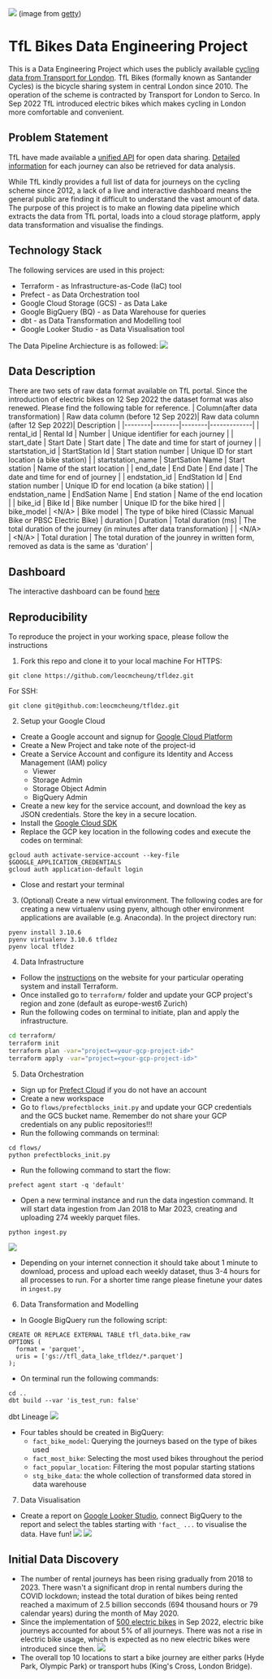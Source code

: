 ![](images/tflbikes.jpg)
(image from [getty](https://www.gettyimages.co.uk/detail/news-photo/santander-cycles-are-parked-in-their-docking-station-in-news-photo/478094148))

# TfL Bikes Data Engineering Project
This is a Data Engineering Project which uses the publicly available [cycling data from Transport for London](https://cycling.data.tfl.gov.uk/).
TfL Bikes (formally known as Santander Cycles) is the bicycle sharing system in central London since 2010. The operation of the scheme is contracted by Transport for London to Serco. In Sep 2022 TfL introduced electric bikes which makes cycling in London more comfortable and convenient.


## Problem Statement
TfL have made available a [unified API](https://tfl.gov.uk/info-for/open-data-users/unified-api) for open data sharing. [Detailed information]((https://cycling.data.tfl.gov.uk/)) for each journey can also be retrieved for data analysis.

While TfL kindly provides a full list of data for journeys on the cycling scheme since 2012, a lack of a live and interactive dashboard means the general public are finding it difficult to understand the vast amount of data.
The purpose of this project is to make an flowing data pipeline which extracts the data from TfL portal, loads into a cloud storage platform, apply data transformation and visualise the findings.

## Technology Stack
The following services are used in this project:
- Terraform - as Infrastructure-as-Code (IaC) tool
- Prefect - as Data Orchestration tool
- Google Cloud Storage (GCS) - as Data Lake
- Google BigQuery (BQ) - as Data Warehouse for queries
- dbt - as Data Transformation and Modelling tool
- Google Looker Studio - as Data Visualisation tool

The Data Pipeline Archiecture is as followed:
![](images/arch.png)

## Data Description
There are two sets of raw data format available on TfL portal. Since the introduction of electric bikes on 12 Sep 2022 the dataset format was also renewed. Please find the following table for reference.
| Column(after data transformation) | Raw data column (before 12 Sep 2022)| Raw data column (after 12 Sep 2022)| Description |
|--------|--------|--------|-------------|
| rental_id | Rental Id | Number | Unique identifier for each journey |
| start_date | Start Date | Start date | The date and time for start of journey |
| startstation_id | StartStation Id | Start station number | Unique ID for start location (a bike station) |
| startstation_name | StartSation Name | Start station | Name of the start location |
| end_date | End Date | End date | The date and time for end of journey |
| endstation_id | EndStation Id | End station number | Unique ID for end location (a bike station) |
| endstation_name | EndSation Name | End station | Name of the end location |
| bike_id | Bike Id | Bike number | Unique ID for the bike hired |
| bike_model | <N/A> | Bike model | The type of bike hired (Classic Manual Bike or PBSC Electric Bike)
| duration | Duration | Total duration (ms) | The total duration of the journey (in minutes after data transformation) |
| <N/A> | <N/A> | Total duration | The total duration of the jounrey in written form, removed as data is the same as 'duration' |

## Dashboard
The interactive dashboard can be found [here](https://lookerstudio.google.com/u/0/reporting/aa0e9e98-d067-4763-b156-26f495f00bd7)

## Reproducibility
To reproduce the project in your working space, please follow the instructions
1. Fork this repo and clone it to your local machine
For HTTPS:
```
git clone https://github.com/leocmcheung/tfldez.git
```
For SSH:
```
git clone git@github.com:leocmcheung/tfldez.git
```

2. Setup your Google Cloud
- Create a Google account and signup for [Google Cloud Platform](https://console.cloud.google.com/)
- Create a New Project and take note of the project-id
- Create a Service Account and configure its Identity and Access Management (IAM) policy
  - Viewer
  - Storage Admin
  - Storage Object Admin
  - BigQuery Admin
- Create a new key for the service account, and download the key as JSON credentials. Store the key in a secure location.
- Install the [Google Cloud SDK](https://cloud.google.com/sdk/docs/install-sdk)
- Replace the GCP key location in the following codes and execute the codes on terminal:
```export GOOGLE_APPLICATION_CREDENTIALS=<path_to_your_credentials>.json
gcloud auth activate-service-account --key-file $GOOGLE_APPLICATION_CREDENTIALS
gcloud auth application-default login
```
- Close and restart your terminal

3. (Optional) Create a new virtual environment. The following codes are for creating a new virtualenv using pyenv, although other environment applications are available (e.g. Anaconda). In the project directory run:
```
pyenv install 3.10.6
pyenv virtualenv 3.10.6 tfldez
pyenv local tfldez
```

4. Data Infrastructure
- Follow the [instructions](https://developer.hashicorp.com/terraform/downloads) on the website for your particular operating system and install Terraform.
- Once installed go to `terraform/` folder and update your GCP project's region and zone (default as europe-west6 Zurich)
- Run the following codes on terminal to initiate, plan and apply the infrastructure.
```bash
cd terraform/
terraform init
terraform plan -var="project=<your-gcp-project-id>"
terraform apply -var="project=<your-gcp-project-id>"
```

5. Data Orchestration
- Sign up for [Prefect Cloud](https://app.prefect.cloud/auth/login) if you do not have an account
- Create a new workspace
- Go to `flows/prefectblocks_init.py` and update your GCP credentials and the GCS bucket name. Remember do not share your GCP credentials on any public repositories!!!
- Run the following commands on terminal:
```
cd flows/
python prefectblocks_init.py
```
- Run the following command to start the flow:
```
prefect agent start -q 'default'
```
- Open a new terminal instance and run the data ingestion command. It will start data ingestion from Jan 2018 to Mar 2023, creating and uploading 274 weekly parquet files.
```
python ingest.py
```
![](images/ingest.png)
- Depending on your internet connection it should take about 1 minute to download, process and upload each weekly dataset, thus 3-4 hours for all processes to run. For a shorter time range please finetune your dates in `ingest.py`

6. Data Transformation and Modelling
- In Google BigQuery run the following script:
```
CREATE OR REPLACE EXTERNAL TABLE tfl_data.bike_raw
OPTIONS (
  format = 'parquet',
  uris = ['gs://tfl_data_lake_tfldez/*.parquet']
);
```
- On terminal run the following commands:
```
cd ..
dbt build --var 'is_test_run: false'
```
dbt Lineage
![](images/dbtlineage.png)
- Four tables should be created in BigQuery:
  - `fact_bike_model`: Querying the journeys based on the type of bikes used
  - `fact_most_bike`: Selecting the most used bikes throughout the period
  - `fact_popular_location`: Filtering the most popular starting stations
  - `stg_bike_data`: the whole collection of transformed data stored in data warehouse

7. Data Visualisation
- Create a report on [Google Looker Studio](https://lookerstudio.google.com/), connect BigQuery to the report and select the tables starting with `'fact_ ...` to visualise the data. Have fun!
![](images/look1.png)
![](images/look2.png)

## Initial Data Discovery
- The number of rental journeys has been rising gradually from 2018 to 2023. There wasn't a significant drop in rental numbers during the COVID lockdown; instead the total duration of bikes being rented reached a maximum of 2.5 billion secconds (694 thousand hours or 79 calendar years) during the month of May 2020.
- Since the implementation of [500 electric bikes](https://madeby.tfl.gov.uk/2022/11/25/all-about-santander-cycles-e-bikes/) in Sep 2022, electric bike journeys accounted for about 5% of all journeys. There was not a rise in electric bike usage, which is expected as no new electric bikes were introduced since then.
![](images/look3.png)
- The overall top 10 locations to start a bike journey are either parks (Hyde Park, Olympic Park) or transport hubs (King's Cross, London Bridge).

